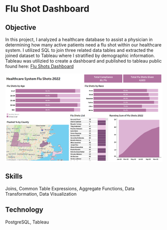# Flu Shot Dashboard
## Objective
In this project, I analyzed a healthcare database to assist a physician in determining how many active patients need a flu shot within our healthcare system. I utilized SQL to join three related data tables and extracted the joined dataset to Tableau where I stratified by demographic information. Tableau was utilizied to create a dashboard and published to tableau public found here: [Flu Shots Dashboard](https://public.tableau.com/views/ImmunizationDashboard_17032863888990/HealthcareSystemFluShots2022?:language=en-US&:display_count=n&:origin=viz_share_link)

[<img src="https://github.com/Sunny-Lai/FluShotDashboard/blob/main/FluShot.png" width="500">](https://public.tableau.com/views/ImmunizationDashboard_17032863888990/HealthcareSystemFluShots2022?:language=en-US&publish=yes&:display_count=n&:origin=viz_share_link)

## Skills
Joins, Common Table Expressions, Aggregate Functions, Data Transformation, Data Visualization

## Technology
PostgreSQL, Tableau
